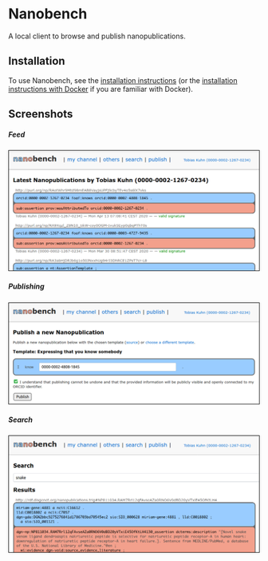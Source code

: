 Nanobench
=========

A local client to browse and publish nanopublications.


## Installation

To use Nanobench, see the [installation instructions](INSTALL.md) (or the [installation instructions with Docker](INSTALL-with-Docker.md) if you are familiar with Docker).


## Screenshots

##### Feed

![screenshot 1](screenshot1.png)

##### Publishing

![screenshot 2](screenshot2.png)

##### Search

![screenshot 3](screenshot3.png)
